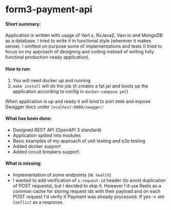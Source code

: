 # form3-payment-api

#### Short summary:
Application is written with usage of Vert.x, RxJava2, Vavr.io and MongoDB as a database.
I tried to write it in functional style (wherever it makes sense).
I omitted on purpose some of implementations and tests (I tried to focus on my approach of designing and coding instead of writing fully functinal production-ready application).

#### How to run:
1. You will need docker up and running
2. `make install` will do the job (it creates a fat jar and boots up the application according to config in `docker-compose.yml`)

When application is up and ready it will bind to port `8080` and expose Swagger docs under `localhost:8080/swagger/`

#### What has been done:
- Designed REST API (OpenAPI 3 standard)
- Application splited into modules
- Basic examples of my approach of unit testing and e2e testing
- Added docker support
- Added circuit breakers support.

#### What is missing:
- Implementation of some endpoints (ie. `health`)
- I wanted to add verification of `x-request-id` header (to avoid duplication of POST requests), but I decided to skip it. However I'd use Redis as a common cache for storing request ids with their payload and on each POST request I'd verify if Payment was already processed. If yes -> `409 Conflict` as a response.
